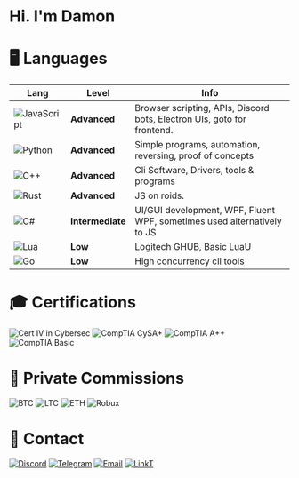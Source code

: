 # Hi. I'm Damon

# 🖥️ Languages

  | **Lang**  | **Level**  | **Info**                                                                 |
  |---------------|-----------------|--------------------------------------------------------------------------|
  | ![JavaScript](https://img.shields.io/badge/-JavaScript-yellow?style=flat-square&logo=javascript&logoColor=white) | **Advanced**       | Browser scripting, APIs, Discord bots, Electron UIs, goto for frontend. |
  | ![Python](https://img.shields.io/badge/-Python-blue?style=flat-square&logo=python&logoColor=white)             | **Advanced**       | Simple programs, automation, reversing, proof of concepts                   |
  | ![C++](https://img.shields.io/badge/-C%2B%2B-blue?style=flat-square&logo=cplusplus&logoColor=white)           | **Advanced**       | Cli Software, Drivers, tools & programs      |
  | ![Rust](https://img.shields.io/badge/-Rust-orange?style=flat-square&logo=rust&logoColor=white)                 | **Advanced**   | JS on roids.                         |
  | ![C#](https://img.shields.io/badge/-C%23-purple?style=flat-square&logo=csharp&logoColor=white)                 | **Intermediate**   | UI/GUI development, WPF, Fluent WPF, sometimes used alternatively to JS                  |
  | ![Lua](https://img.shields.io/badge/-Lua-darkblue?style=flat-square&logo=lua&logoColor=white)                 | **Low**            | Logitech GHUB, Basic LuaU                     |
  | ![Go](https://img.shields.io/badge/-Go-lightblue?style=flat-square&logo=go&logoColor=white)                   | **Low**            | High concurrency cli tools                     |

# 🎓 Certifications

  ![Cert IV in Cybersec](https://img.shields.io/badge/Cert_IV-Cybersecurity-blue?style=flat-square)
  ![CompTIA CySA+](https://img.shields.io/badge/CompTIA-CySA%2B-blue?style=flat-square)
  ![CompTIA A++](https://img.shields.io/badge/CompTIA-A+%2B-blue?style=flat-square)
  ![CompTIA Basic](https://img.shields.io/badge/CompTIA-Basic%2B-blue?style=flat-square)

# 👤 Private Commissions

![BTC](https://img.shields.io/badge/BTC-orange?style=flat-square&logo=bitcoin&logoColor=white) ![LTC](https://img.shields.io/badge/LTC-blue?style=flat-square&logo=litecoin&logoColor=white) ![ETH](https://img.shields.io/badge/ETH-gray?style=flat-square&logo=ethereum&logoColor=white) ![Robux](https://img.shields.io/badge/Robux-gold?style=flat-square&logo=roblox&logoColor=white)

# 📲 Contact

[![Discord](https://img.shields.io/badge/Discord-Swedish.Psycho-7289DA?logo=discord&logoColor=white&style=flat-square)](https://discordapp.com/users/Swedish.Psycho)
[![Telegram](https://img.shields.io/badge/Telegram-morguekid-2CA5E0?logo=telegram&logoColor=white&style=flat-square)]()
[![Email](https://img.shields.io/badge/Email-hat3damon%40gmail.com-D14836?logo=gmail&logoColor=white&style=flat-square)](mailto:hat3damon@gmail.com)
[![LinkT](https://img.shields.io/badge/Feds.lol-morgue-000000?logo=linktree&logoColor=white&style=flat-square)](https://feds.lol/morgue)
